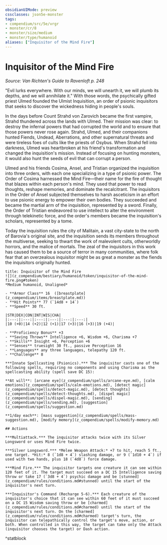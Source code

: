 ```yaml
---
obsidianUIMode: preview
cssclasses: json5e-monster
tags:
- compendium/src/5e/vrgr
- monster/cr/8
- monster/size/medium
- monster/type/humanoid
aliases: ["Inquisitor of the Mind Fire"]
---
```

# Inquisitor of the Mind Fire
*Source: Van Richten's Guide to Ravenloft p. 248*  

"Evil lurks everywhere. With our minds, we will unearth it, we will plumb its depths, and we will annihilate it." With those words, the psychically gifted priest Ulmed founded the Ulmist Inquisition, an order of psionic inquisitors that seeks to discover the wickedness hiding in people's souls.

In the days before Count Strahd von Zarovich became the first vampire, Strahd thundered across the lands with Ulmed. Their mission was clear: to destroy the infernal powers that had corrupted the world and to ensure that those powers never rose again. Strahd, Ulmed, and their companions hunted Fiends, Undead, Aberrations, and other supernatural threats and were tireless foes of cults like the priests of Osybus. When Strahd fell into darkness, Ulmed was heartbroken at his friend's transformation and changed the inquisition's mission. Instead of focusing on hunting monsters, it would also hunt the seeds of evil that can corrupt a person.

Ulmed and his friends Cosima, Ansel, and Tristian organized the inquisition into three orders, with each one specializing in a type of psionic power. The Order of Cosima harnessed the Mind Fire—their name for the fire of thought that blazes within each person's mind. They used that power to read thoughts, reshape memories, and dominate the recalcitrant. The inquisitors in the Order of Ansel subjected themselves to harsh asceticism in an effort to use psionic energy to empower their own bodies. They succeeded and became the martial arm of the inquisition, represented by a sword. Finally, the Order of Tristian endeavored to use intellect to alter the environment through telekinetic force, and the order's members became the inquisition's scholars, represented by a tome.

Today the inquisition rules the city of Malitain, a vast city-state to the north of Barovia's original site, and the inquisition sends its members throughout the multiverse, seeking to thwart the work of malevolent cults, otherworldly horrors, and the malice of mortals. The zeal of the inquisitors in this work has caused them to be a source of terror in many communities, where folk fear that an overzealous inquisitor might be as great a monster as the fiends the inquisitors originally hunted.

```ad-statblock
title: Inquisitor of the Mind Fire
![](z_compendium/bestiary/humanoid/token/inquisitor-of-the-mind-fire.png#token)
*Medium humanoid, Unaligned*

- **Armor Class** 16  ([breastplate](z_compendium/items/breastplate.md))
- **Hit Points** 77 (`14d8 + 14`)
- **Speed** 30 ft.

|STR|DEX|CON|INT|WIS|CHA|
|:---:|:---:|:---:|:---:|:---:|:---:|
|10 (+0)|14 (+2)|12 (+1)|17 (+3)|16 (+3)|19 (+4)|

- **Proficiency Bonus** +3
- **Saving Throws** Intelligence +6, Wisdom +6, Charisma +7
- **Skills** Insight +6, Perception +6
- **Senses** truesight 30 ft., passive Perception 16
- **Languages** any three languages, telepathy 120 ft.
- **Challenge** 8

***Innate Spellcasting (Psionics).*** The inquisitor casts one of the following spells, requiring no components and using Charisma as the spellcasting ability (spell save DC 15):

**At will**: [arcane eye](z_compendium/spells/arcane-eye.md), [calm emotions](z_compendium/spells/calm-emotions.md), [detect magic](z_compendium/spells/detect-magic.md), [detect thoughts](z_compendium/spells/detect-thoughts.md), [dispel magic](z_compendium/spells/dispel-magic.md), [sending](z_compendium/spells/sending.md), [suggestion](z_compendium/spells/suggestion.md)

**1/day each**: [mass suggestion](z_compendium/spells/mass-suggestion.md), [modify memory](z_compendium/spells/modify-memory.md)

## Actions

***Multiattack.*** The inquisitor attacks twice with its Silver Longsword or uses Mind Fire twice.

***Silver Longsword.*** *Melee Weapon Attack:* +7 to hit, reach 5 ft., one target. *Hit:* 8 (`1d8 + 4`) slashing damage, or 9 (`1d10 + 4`) if used with two hands, plus 18 (`4d8`) force damage.

***Mind Fire.*** The inquisitor targets one creature it can see within 120 feet of it. The target must succeed on a DC 15 Intelligence saving throw or take 17 (`3d8 + 4`) psychic damage and be [stunned](z_compendium/rules/conditions.md#stunned) until the start of the inquisitor's next turn.

***Inquisitor's Command (Recharge 5-6).*** Each creature of the inquisitor's choice that it can see within 60 feet of it must succeed on a DC 15 Wisdom saving throw or be [charmed](z_compendium/rules/conditions.md#charmed) until the start of the inquisitor's next turn. On the [charmed](z_compendium/rules/conditions.md#charmed) target's turn, the inquisitor can telepathically control the target's move, action, or both. When controlled in this way, the target can take only the Attack (inquisitor chooses the target) or Dash action.
```
^statblock
